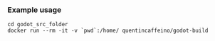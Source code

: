 
### Example usage

```
cd godot_src_folder
docker run --rm -it -v `pwd`:/home/ quentincaffeino/godot-build
```
